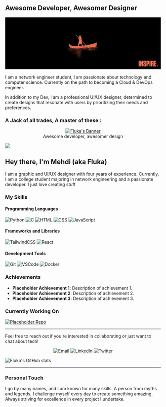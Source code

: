 ## Awesome Developer, Awesomer Designer

<img src="./assets/banner.jpg">
  
I am a network engineer student, I am passionate about technology and computer science. Currently on the path to becoming a Cloud & DevOps engineer.

In addition to my Dev, I am a professional UI/UX designer, determined to create designs that resonate with users by prioritizing their needs and preferences.

### A Jack of all trades, A master of these :

<div align="center">
  <a href="https://yourwebsite.com">
    <img src="https://yourwebsite.com/your-banner-image.jpg" alt="Fluka's Banner">
  </a>
  
  <div>Awesome developer, awesomer design</div>
</div>

![](https://komarev.com/ghpvc/?username=fluka&color=blue)

## Hey there, I'm Mehdi (aka Fluka)

I am a graphic and UI/UX designer with four years of experience. Currently, I am a college student majoring in network engineering and a passionate developer. I just love creating stuff

### My Skills

#### Programming Languages

<div>
  <img alt="Python" src="https://img.shields.io/badge/python-%2314354C.svg?style=for-the-badge&logo=python&logoColor=white"/>
  <img alt="C" src="https://img.shields.io/badge/c-%2300599C.svg?style=for-the-badge&logo=c&logoColor=white"/>
  <img alt="HTML" src="https://img.shields.io/badge/html-%23E34F26.svg?style=for-the-badge&logo=html5&logoColor=white"/>
  <img alt="CSS" src="https://img.shields.io/badge/css-%231572B6.svg?style=for-the-badge&logo=css3&logoColor=white"/>
  <img alt="JavaScript" src="https://img.shields.io/badge/javascript-%23323330.svg?style=for-the-badge&logo=javascript&logoColor=%23F7DF1E"/>
</div>

#### Frameworks and Libraries

<div>
  <img alt="TailwindCSS" src="https://img.shields.io/badge/tailwindcss-%2338B2AC.svg?style=for-the-badge&logo=tailwind-css&logoColor=white"/>
  <img alt="React" src="https://img.shields.io/badge/react-%2361DAFB.svg?style=for-the-badge&logo=react&logoColor=white"/>
</div>

#### Development Tools

<div>
  <img alt="Git" src="https://img.shields.io/badge/git-%23F05033.svg?style=for-the-badge&logo=git&logoColor=white"/>
  <img alt="VSCode" src="https://img.shields.io/badge/VSCode-%23007ACC.svg?style=for-the-badge&logo=visual-studio-code&logoColor=white"/>
  <img alt="Docker" src="https://img.shields.io/badge/docker-%232496ED.svg?style=for-the-badge&logo=docker&logoColor=white"/>
</div>

### Achievements

- **Placeholder Achievement 1**: Description of achievement 1.
- **Placeholder Achievement 2**: Description of achievement 2.
- **Placeholder Achievement 3**: Description of achievement 3.

### Currently Working On

[![Placeholder Repo](https://img.shields.io/badge/GitHub-PlaceholderRepo-green?style=for-the-badge&logo=github)](https://github.com/Fluka/placeholder-repo)

---

Feel free to reach out if you're interested in collaborating or just want to chat about tech!

<div align="center">
  <a href="mailto:your-email@example.com">
    <img src="https://img.shields.io/badge/Gmail-D14836?style=for-the-badge&logo=gmail&logoColor=white" alt="Email">
  </a>
  <a href="https://linkedin.com/in/your-linkedin">
    <img src="https://img.shields.io/badge/LinkedIn-0077B5?style=for-the-badge&logo=linkedin&logoColor=white" alt="LinkedIn">
  </a>
  <a href="https://twitter.com/your-twitter">
    <img src="https://img.shields.io/badge/Twitter-1DA1F2?style=for-the-badge&logo=twitter&logoColor=white" alt="Twitter">
  </a>
</div>

![Fluka's GitHub stats](https://github-readme-stats.vercel.app/api?username=fluka&theme=midnight-purple&show_icons=true)

---

### Personal Touch

I go by many names, and I am known for many skills. A person from myths and legends, I challenge myself every day to create something amazing. Always striving for excellence in every project I undertake.
